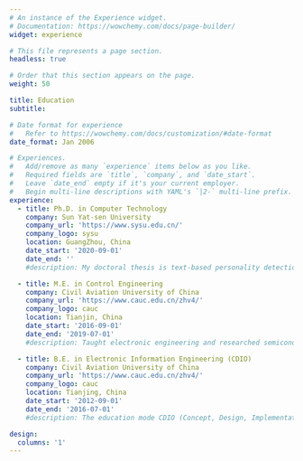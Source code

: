 ```yaml
---
# An instance of the Experience widget.
# Documentation: https://wowchemy.com/docs/page-builder/
widget: experience

# This file represents a page section.
headless: true

# Order that this section appears on the page.
weight: 50

title: Education
subtitle:

# Date format for experience
#   Refer to https://wowchemy.com/docs/customization/#date-format
date_format: Jan 2006

# Experiences.
#   Add/remove as many `experience` items below as you like.
#   Required fields are `title`, `company`, and `date_start`.
#   Leave `date_end` empty if it's your current employer.
#   Begin multi-line descriptions with YAML's `|2-` multi-line prefix.
experience:
  - title: Ph.D. in Computer Technology
    company: Sun Yat-sen University 
    company_url: 'https://www.sysu.edu.cn/'
    company_logo: sysu
    location: GuangZhou, China
    date_start: '2020-09-01'
    date_end: ''
    #description: My doctoral thesis is text-based personality detection, which aims to identify one’s personality traits from the online texts he/she creates. My research focuses on the knowledge-driven personality detection model and its interpretability. The potential application of this research includes auxiliary diagnosis of psychological diseases, personalized human-computer interaction, etc.

  - title: M.E. in Control Engineering
    company: Civil Aviation University of China
    company_url: 'https://www.cauc.edu.cn/zhv4/'
    company_logo: cauc
    location: Tianjin, China
    date_start: '2016-09-01'
    date_end: '2019-07-01'
    #description: Taught electronic engineering and researched semiconductor physics.

  - title: B.E. in Electronic Information Engineering (CDIO)
    company: Civil Aviation University of China
    company_url: 'https://www.cauc.edu.cn/zhv4/'
    company_logo: cauc
    location: Tianjing, China
    date_start: '2012-09-01'
    date_end: '2016-07-01'
    #description: The education mode CDIO (Concept, Design, Implementation, and Operation) has a great influence on me, and makes me often think and solve problems with this idea.

design:
  columns: '1'
---
```


